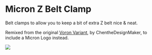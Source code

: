 # Micron Z Belt Clamp

Belt clamps to allow you to keep a bit of extra Z belt nice & neat. 

Remixed from the original [Voron Variant](https://github.com/VoronDesign/VoronUsers/tree/master/printer_mods/ChenTheDesignMaker/Z_Belt_Clip), by ChentheDesignMaker, to include a Micron Logo instead.

![](https://github.com/Jadecky/Printer_Mods/blob/main/Micron%2B/Micron%20Z%20Belt%20Clamp/Images/Logo2.png)
